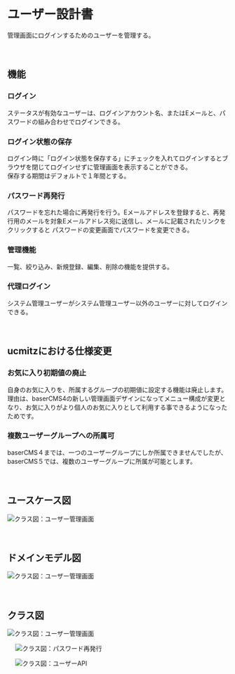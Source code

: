 # ユーザー設計書

管理画面にログインするためのユーザーを管理する。

　
## 機能
### ログイン
ステータスが有効なユーザーは、ログインアカウント名、またはEメールと、パスワードの組み合わせでログインできる。

### ログイン状態の保存
ログイン時に「ログイン状態を保存する」にチェックを入れてログインするとブラウザを閉じてログインせずに管理画面を表示することができる。  
保存する期間はデフォルトで１年間とする。

### パスワード再発行
パスワードを忘れた場合に再発行を行う。Eメールアドレスを登録すると、再発行用のメールを対象Eメールアドレス宛に送信し、メールに記載されたリンクをクリックすると パスワードの変更画面でパスワードを変更できる。

### 管理機能
一覧、絞り込み、新規登録、編集、削除の機能を提供する。

### 代理ログイン
システム管理ユーザーがシステム管理ユーザー以外のユーザーに対してログインできる。


　
## ucmitzにおける仕様変更

### お気に入り初期値の廃止
自身のお気に入りを、所属するグループの初期値に設定する機能は廃止します。  
理由は、baserCMS4の新しい管理画面デザインになってメニュー構成が変更となり、お気に入りがより個人のお気に入りとして利用する事できるようになったためです。

### 複数ユーザーグループへの所属可
baserCMS４までは、一つのユーザーグループにしか所属できませんでしたが、baserCMS５では、複数のユーザーグループに所属が可能とします。

　
## ユースケース図

![クラス図：ユーザー管理画面](../../use_case/users.svg)

　
## ドメインモデル図

![クラス図：ユーザー管理画面](../../domain_model/users.svg)

　
## クラス図

![クラス図：ユーザー管理画面](../../class/manage_users.svg)

　
![クラス図：パスワード再発行](../../class/manage_users_password_request.svg)

　
![クラス図：ユーザーAPI](../../class/api_users.svg)

